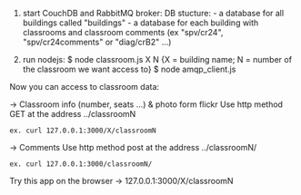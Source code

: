 1) start CouchDB and RabbitMQ broker:
    DB stucture:
        - a database for all buildings called "buildings"
        - a database for each building with classrooms
        and classroom comments (ex "spv/cr24", "spv/cr24comments" or "diag/crB2" ...)


2) run nodejs:
    $ node classroom.js X N  {X = building name; N = number of the classroom we want access to}
    $ node amqp_client.js

Now you can access to classroom data:

->  Classroom info (number, seats ...) & photo form flickr
    Use http method GET at the address ../classroomN

    ex. curl 127.0.0.1:3000/X/classroomN

->  Comments
    Use http method post at the address ../classroomN/

    ex. curl 127.0.0.1:3000/classroomN/

Try this app on the browser -> 127.0.0.1:3000/X/classroomN
